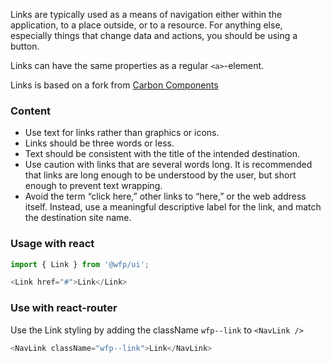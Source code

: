Links are typically used as a means of navigation either within the application, to a place outside, or to a resource. For anything else, especially things that change data and actions, you should be using a button.

Links can have the same properties as a regular `<a>`-element.

Links is based on a fork from [Carbon Components](https://www.carbondesignsystem.com/components/link/code)

### Content

- Use text for links rather than graphics or icons.
- Links should be three words or less.
- Text should be consistent with the title of the intended destination.
- Use caution with links that are several words long. It is recommended that links are long enough to be understood by the user, but short enough to prevent text wrapping.
- Avoid the term “click here,” other links to “here,” or the web address itself. Instead, use a meaningful descriptive label for the link, and match the destination site name.

### Usage with react

```js
import { Link } from '@wfp/ui';
```

```js
<Link href="#">Link</Link>
```

### Use with react-router

Use the Link styling by adding the className `wfp--link` to `<NavLink />`

```js
<NavLink className="wfp--link">Link</NavLink>
```
